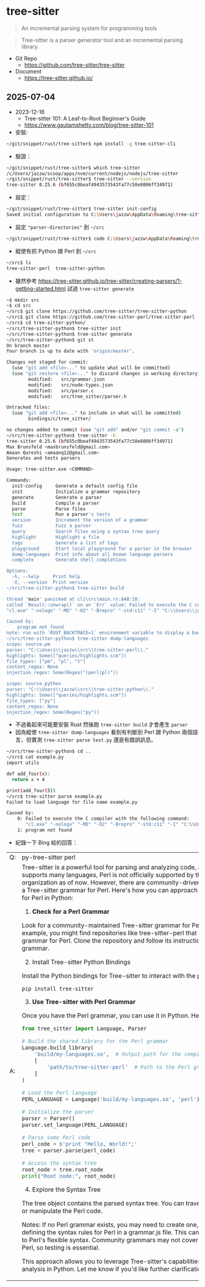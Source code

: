 # tree-sitter

> An incremental parsing system for programming tools

> Tree-sitter is a parser generator tool and an incremental parsing library.

- Git Repo
  - https://github.com/tree-sitter/tree-sitter
- Document
  - https://tree-sitter.github.io/

## 2025-07-04

- 2023-12-16
  - Tree-sitter 101: A Leaf-to-Root Beginner's Guide
  - https://www.gautamshetty.com/blog/tree-sitter-101
- 安裝:
```bash
~/git/snippet/rust/tree-sitter$ npm install -g tree-sitter-cli
```
- 驗證：
```bash
~/git/snippet/rust/tree-sitter$ which tree-sitter
/c/Users/jazzw/scoop/apps/nvm/current/nodejs/nodejs/tree-sitter
~/git/snippet/rust/tree-sitter$ tree-sitter --version
tree-sitter 0.25.6 (bf655c0beaf4943573543fa77c58e8006ff34971)
```
- 設定：
```bash
~/git/snippet/rust/tree-sitter$ tree-sitter init-config
Saved initial configuration to C:\Users\jazzw\AppData\Roaming\tree-sitter\config.json
```
- 設定 `"parser-directories"` 到 `~/src`
```bash
~/git/snippet/rust/tree-sitter$ code C:\Users\jazzw\AppData\Roaming\tree-sitter\config.json
```
- 縱使有抓 Python 跟 Perl 到 `~/src`
```bash
~/src$ ls
tree-sitter-perl  tree-sitter-python
```
- 雖然參考 https://tree-sitter.github.io/tree-sitter/creating-parsers/1-getting-started.html 試過 `tree-sitter generate`
```bash
~$ mkdir src
~$ cd src
~/src$ git clone https://github.com/tree-sitter/tree-sitter-python
~/src$ git clone https://github.com/tree-sitter-perl/tree-sitter-perl
~/src$ cd tree-sitter-python/
~/src/tree-sitter-python$ tree-sitter init
~/src/tree-sitter-python$ tree-sitter generate
~/src/tree-sitter-python$ git st
On branch master
Your branch is up to date with 'origin/master'.

Changes not staged for commit:
  (use "git add <file>..." to update what will be committed)
  (use "git restore <file>..." to discard changes in working directory)
        modified:   src/grammar.json
        modified:   src/node-types.json
        modified:   src/parser.c
        modified:   src/tree_sitter/parser.h

Untracked files:
  (use "git add <file>..." to include in what will be committed)
        bindings/c/tree_sitter/

no changes added to commit (use "git add" and/or "git commit -a")
~/src/tree-sitter-python$ tree-sitter -h
tree-sitter 0.25.6 (bf655c0beaf4943573543fa77c58e8006ff34971)
Max Brunsfeld <maxbrunsfeld@gmail.com>
Amaan Qureshi <amaanq12@gmail.com>
Generates and tests parsers

Usage: tree-sitter.exe <COMMAND>

Commands:
  init-config     Generate a default config file
  init            Initialize a grammar repository
  generate        Generate a parser
  build           Compile a parser
  parse           Parse files
  test            Run a parser's tests
  version         Increment the version of a grammar
  fuzz            Fuzz a parser
  query           Search files using a syntax tree query
  highlight       Highlight a file
  tags            Generate a list of tags
  playground      Start local playground for a parser in the browser
  dump-languages  Print info about all known language parsers
  complete        Generate shell completions

Options:
  -h, --help     Print help
  -V, --version  Print version
~/src/tree-sitter-python$ tree-sitter build

thread 'main' panicked at cli\src\main.rs:848:18:
called `Result::unwrap()` on an `Err` value: Failed to execute the C compiler with the following command:
"cl.exe" "-nologo" "-MD" "-O2" "-Brepro" "-std:c11" "-I" "C:\\Users\\jazzw\\src\\tree-sitter-python\\src" "-W4" "-LD" "-utf-8" "C:\\Users\\jazzw\\src\\tree-sitter-python\\src\\parser.c" "C:\\Users\\jazzw\\src\\tree-sitter-python\\src\\scanner.c" "-link" "-out:C:\\Users\\jazzw\\src\\tree-sitter-python\\python.dll"

Caused by:
    program not found
note: run with `RUST_BACKTRACE=1` environment variable to display a backtrace
~/src/tree-sitter-python$ tree-sitter dump-languages
scope: source.pm
parser: "C:\\Users\\jazzw\\src\\tree-sitter-perl\\."
highlights: Some(["queries/highlights.scm"])
file_types: ["pm", "pl", "t"]
content_regex: None
injection_regex: Some(Regex("(perl|pl)"))

scope: source.python
parser: "C:\\Users\\jazzw\\src\\tree-sitter-python\\."
highlights: Some(["queries/highlights.scm"])
file_types: ["py"]
content_regex: None
injection_regex: Some(Regex("py"))
```
- 不過看起來可能要安裝 Rust 然後跑 `tree-sitter build` 才會產生 `parser`
- 因為縱使 `tree-sitter dump-languages` 看到有判斷到 Perl 跟 Python 兩個語言，但實測 `tree-sitter parse test.py` 還是有錯誤訊息。
```bash
~/src/tree-sitter-python$ cd ..
~/src$ cat example.py 
import utils

def add_four(x):
  return x + 4

print(add_four(5))
~/src$ tree-sitter parse example.py 
Failed to load language for file name example.py

Caused by:
    0: Failed to execute the C compiler with the following command:
       "cl.exe" "-nologo" "-MD" "-O2" "-Brepro" "-std:c11" "-I" "C:\\Users\\jazzw\\src\\tree-sitter-python\\.\\src" "-W4" "-LD" "-utf-8" "C:\\Users\\jazzw\\src\\tree-sitter-python\\.\\src\\parser.c" "C:\\Users\\jazzw\\src\\tree-sitter-python\\.\\src\\scanner.c" "-link" "-out:C:\\Users\\jazzw\\AppData\\Local\\tree-sitter\\lib\\python.dll"
    1: program not found
```
- 紀錄一下 Bing 給的回答：
<table><tr><td>Q:</td><td>
<!-- add your Prompt bellow-->
py-tree-sitter perl
</td></tr><tr><td>A:</td><td>
<!-- add Chatbot Response bellow-->
Tree-sitter is a powerful tool for parsing and analyzing code, and while it supports many languages, Perl is not officially supported by the Tree-sitter organization as of now. However, there are community-driven efforts to create a Tree-sitter grammar for Perl. Here's how you can approach using Tree-sitter for Perl in Python:

1. **Check for a Perl Grammar**

Look for a community-maintained Tree-sitter grammar for Perl on GitHub. For example, you might find repositories like tree-sitter-perl that define the grammar for Perl.
Clone the repository and follow its instructions to build the grammar.

2. Install Tree-sitter Python Bindings

Install the Python bindings for Tree-sitter to interact with the parser:

```
pip install tree-sitter
```

3. **Use Tree-sitter with Perl Grammar**

Once you have the Perl grammar, you can use it in Python. Here's an example:

```python
from tree_sitter import Language, Parser

# Build the shared library for the Perl grammar
Language.build_library(
    'build/my-languages.so',  # Output path for the compiled library
    [
        'path/to/tree-sitter-perl'  # Path to the Perl grammar repository
    ]
)

# Load the Perl language
PERL_LANGUAGE = Language('build/my-languages.so', 'perl')

# Initialize the parser
parser = Parser()
parser.set_language(PERL_LANGUAGE)

# Parse some Perl code
perl_code = b'print "Hello, World!";'
tree = parser.parse(perl_code)

# Access the syntax tree
root_node = tree.root_node
print("Root node:", root_node)
```

4. Explore the Syntax Tree

The tree object contains the parsed syntax tree. You can traverse it to analyze or manipulate the Perl code.

Notes:
If no Perl grammar exists, you may need to create one, which requires defining the syntax rules for Perl in a grammar.js file. This can be complex due to Perl's flexible syntax.
Community grammars may not cover all edge cases of Perl, so testing is essential.

This approach allows you to leverage Tree-sitter's capabilities for Perl code analysis in Python. Let me know if you'd like further clarification!
</td></tr></table>